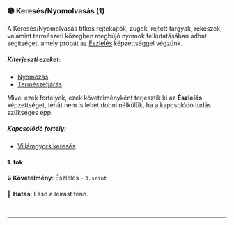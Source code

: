 ### 🟣 Keresés/Nyomolvasás (1)

A Keresés/Nyomolvasás titkos rejtekajtók, zugok, rejtett tárgyak, rekeszek, valamint természeti közegben megbújó nyomok felkutatásában adhat segítséget, amely próbát az [Észlelés](../kepzettsegek/eszleles.md) képzettséggel végzünk.

##### Kiterjeszti ezeket:
- [Nyomozás](../kepzettsegek/nyomozas.md)
- [Természetjárás](../kepzettsegek/termeszetjaras.md)

Mivel ezek fortélyok, ezek követelményként terjesztik ki az **Észlelés** képzettséget, tehát nem is lehet dobni nélkülük, ha a kapcsolódó tudás szükséges épp.

##### Kapcsolódó fortély:
- [Villámgyors keresés](villamgyors.kereses.md)


#### 1. fok

🔒 **Követelmény**: Észlelés - `3.szint`

🌟 **Hatás**: Lásd a leírást fenn.

<br />

---
